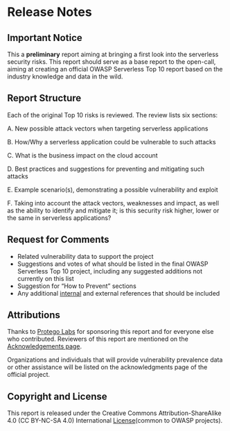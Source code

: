 # Release Notes
## Important Notice

This a ​**preliminary**​ report aiming at bringing a first look into the serverless security risks. This report should
serve as a base report to the open-call, aiming at creating an official OWASP Serverless Top 10 report based
on the industry knowledge and data in the wild.
## Report Structure
Each of the original Top 10 risks is reviewed. The review lists six sections:

A. New possible attack vectors when targeting serverless applications

B. How/Why a serverless application could be vulnerable to such attacks

C. What is the business impact on the cloud account

D. Best practices and suggestions for preventing and mitigating such attacks

E. Example scenario(s), demonstrating a possible vulnerability and exploit

F. Taking into account the attack vectors, weaknesses and impact, as well as the ability to identify and mitigate it; is this security risk higher, lower or the same in serverless applications?

## Request for Comments
- Related vulnerability data to support the project
- Suggestions and votes of what should be listed in the final OWASP Serverless Top 10 project, including
any suggested additions not currently on this list
- Suggestion for “How to Prevent” sections
- Any additional ​[internal](https://owasp.org)​ and external references that should be included

## Attributions
Thanks to ​[Protego Labs](https://​protego.io) for sponsoring this report and for everyone else who contributed. Reviewers of this
report are mentioned on the ​[Acknowledgements page​](page35).

Organizations and individuals that will provide vulnerability prevalence data or other assistance will be listed on the acknowledgments page of the official project.

## Copyright and License
This report is released under the Creative Commons Attribution-ShareAlike 4.0 (CC
BY-NC-SA 4.0) International ​[License​](https://creativecommons.org/licenses/by-nc-sa/4.0/) (common to OWASP projects).